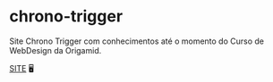 # chrono-trigger
 Site Chrono Trigger com conhecimentos até o momento do Curso de WebDesign da Origamid.

[SITE](http://chronotrigger.atwebpages.com/index.html) :desktop_computer: 



